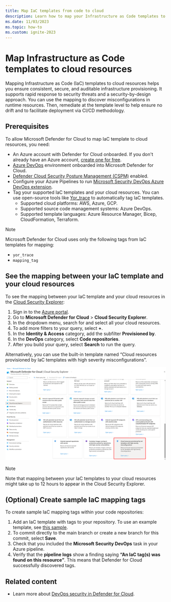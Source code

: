 ```yaml
---
title: Map IaC templates from code to cloud
description: Learn how to map your Infrastructure as Code templates to your cloud resources.
ms.date: 11/03/2023
ms.topic: how-to
ms.custom: ignite-2023
---
```


# Map Infrastructure as Code templates to cloud resources

Mapping Infrastructure as Code (IaC) templates to cloud resources helps you ensure consistent, secure, and auditable infrastructure provisioning. It supports rapid response to security threats and a security-by-design approach. You can use the mapping to discover misconfigurations in runtime resources. Then, remediate at the template level to help ensure no drift and to facilitate deployment via CI/CD methodology.

## Prerequisites

To allow Microsoft Defender for Cloud to map IaC template to cloud resources, you need:

- An Azure account with Defender for Cloud onboarded. If you don't already have an Azure account, [create one for free](https://azure.microsoft.com/free/?WT.mc_id=A261C142F).
- [Azure DevOps](quickstart-onboard-devops.md) environment onboarded into Microsoft Defender for Cloud.
- [Defender Cloud Security Posture Management (CSPM)](tutorial-enable-cspm-plan.md) enabled.
- Configure your Azure Pipelines to run [Microsoft Security DevOps Azure DevOps extension](azure-devops-extension.md).
- Tag your supported IaC templates and your cloud resources. You can use open-source tools like [Yor_trace](https://github.com/bridgecrewio/yor) to automatically tag IaC templates.
  - Supported cloud platforms: AWS, Azure, GCP.
  - Supported source code management systems: Azure DevOps.
  - Supported template languages: Azure Resource Manager, Bicep, CloudFormation, Terraform.
  
> [!NOTE]
> Microsoft Defender for Cloud uses only the following tags from IaC templates for mapping:
>
> - `yor_trace`
> - `mapping_tag`

## See the mapping between your IaC template and your cloud resources

To see the mapping between your IaC template and your cloud resources in the [Cloud Security Explorer](how-to-manage-cloud-security-explorer.md):

1. Sign in to the [Azure portal](https://portal.azure.com/).
1. Go to **Microsoft Defender for Cloud** > **Cloud Security Explorer**.
1. In the dropdown menu, search for and select all your cloud resources.
1. To add more filters to your query, select **+**.
1. In the **Identity & Access** category, add the subfilter **Provisioned by**.
1. In the **DevOps** category, select **Code repositories**.
1. After you build your query, select **Search** to run the query.

Alternatively, you can use the built-in template named “Cloud resources provisioned by IaC templates with high severity misconfigurations”.

![Screenshot that shows the IaC Mapping Cloud Security Explorer template.](media/iac-template-mapping/iac-mapping.png)

> [!NOTE]
> Note that mapping between your IaC templates to your cloud resources might take up to 12 hours to appear in the Cloud Security Explorer.

## (Optional) Create sample IaC mapping tags

To create sample IaC mapping tags within your code repositories:

1. Add an IaC template with tags to your repository. To use an example template, see [this sample](https://github.com/microsoft/security-devops-azdevops/tree/main/samples/IaCMapping).
1. To commit directly to the main branch or create a new branch for this commit, select **Save**.
1. Check that you included the **Microsoft Security DevOps** task in your Azure pipeline.
1. Verify that the **pipeline logs** show a finding saying **“An IaC tag(s) was found on this resource”**. This means that Defender for Cloud successfully discovered tags.

## Related content

- Learn more about [DevOps security in Defender for Cloud](defender-for-devops-introduction.md).
